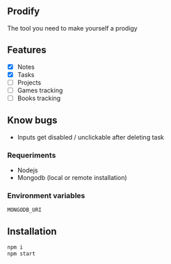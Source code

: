 ## Prodify

The tool you need to make yourself a prodigy

## Features
- [x] Notes
- [x] Tasks 
- [ ] Projects 
- [ ] Games tracking 
- [ ] Books tracking 

## Know bugs

- Inputs get disabled / unclickable after deleting task

### Requeriments

- Nodejs
- Mongodb (local or remote installation)

### Environment variables

```
MONGODB_URI
```

## Installation

```bash
npm i
npm start
```
